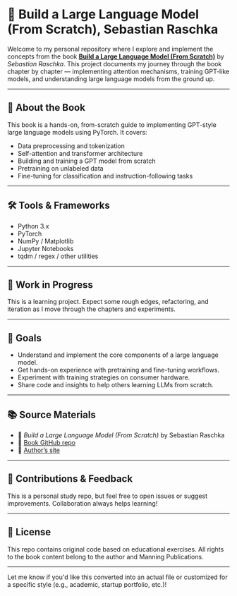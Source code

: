 # 🧠 Build a Large Language Model (From Scratch), Sebastian Raschka

Welcome to my personal repository where I explore and implement the concepts from the book **[Build a Large Language Model (From Scratch)](https://www.manning.com/books/build-a-large-language-model-from-scratch)** by *Sebastian Raschka*. This project documents my journey through the book chapter by chapter — implementing attention mechanisms, training GPT-like models, and understanding large language models from the ground up.

---

## 📘 About the Book

This book is a hands-on, from-scratch guide to implementing GPT-style large language models using PyTorch. It covers:

- Data preprocessing and tokenization
- Self-attention and transformer architecture
- Building and training a GPT model from scratch
- Pretraining on unlabeled data
- Fine-tuning for classification and instruction-following tasks

---

## 🛠️ Tools & Frameworks

- Python 3.x
- PyTorch
- NumPy / Matplotlib
- Jupyter Notebooks
- tqdm / regex / other utilities

---

## 🚧 Work in Progress

This is a learning project. Expect some rough edges, refactoring, and iteration as I move through the chapters and experiments.

---

## 🎯 Goals

- Understand and implement the core components of a large language model.
- Get hands-on experience with pretraining and fine-tuning workflows.
- Experiment with training strategies on consumer hardware.
- Share code and insights to help others learning LLMs from scratch.

---

## 📚 Source Materials

- 📖 *Build a Large Language Model (From Scratch)* by Sebastian Raschka
- 🔗 [Book GitHub repo](https://github.com/rasbt/LLMs-from-scratch)
- 🧠 [Author’s site](https://sebastianraschka.com)

---

## 🤝 Contributions & Feedback

This is a personal study repo, but feel free to open issues or suggest improvements. Collaboration always helps learning!

---

## 📝 License

This repo contains original code based on educational exercises. All rights to the book content belong to the author and Manning Publications.

---

Let me know if you'd like this converted into an actual file or customized for a specific style (e.g., academic, startup portfolio, etc.)!
